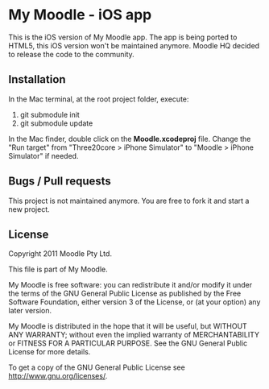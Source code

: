 My Moodle - iOS app
===
This is the iOS version of My Moodle app. The app is being ported to HTML5, this iOS version won't be maintained anymore. Moodle HQ decided to release the code to the community.

Installation
---
In the Mac terminal, at the root project folder, execute:

1.  git submodule init
2.  git submodule update

In the Mac finder, double click on the **Moodle.xcodeproj** file.
Change the "Run target" from "Three20core > iPhone Simulator" to "Moodle > iPhone Simulator" if needed.

Bugs / Pull requests
---
This project is not maintained anymore. You are free to fork it and start a new project.

License
---
Copyright 2011 Moodle Pty Ltd.

This file is part of My Moodle.

My Moodle is free software: you can redistribute it and/or modify it under the terms of the GNU General Public License as published by the Free Software Foundation, either version 3 of the License, or (at your option) any later version.

My Moodle is distributed in the hope that it will be useful, but WITHOUT ANY WARRANTY; without even the implied warranty of MERCHANTABILITY or FITNESS FOR A PARTICULAR PURPOSE. See the GNU General Public License for more details.

To get a copy of the GNU General Public License see http://www.gnu.org/licenses/.


